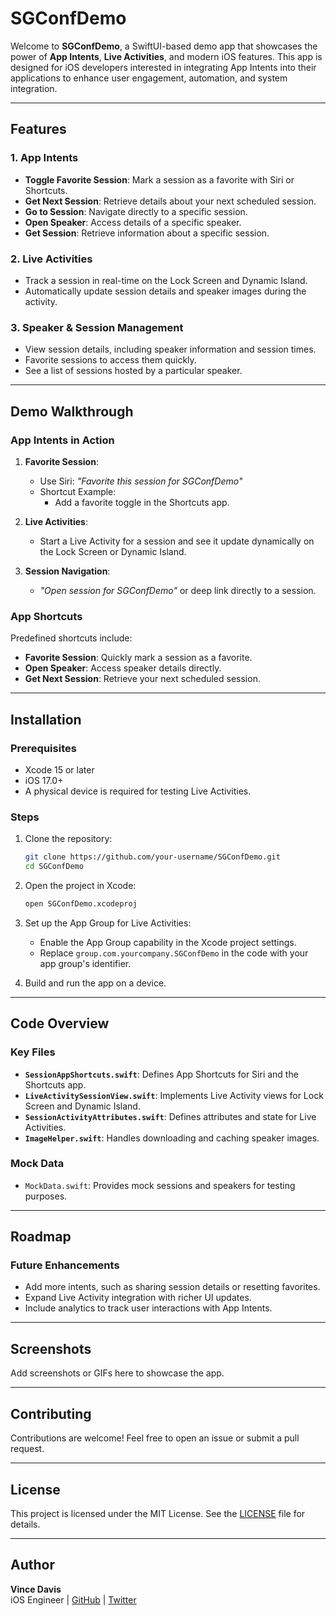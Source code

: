 
# SGConfDemo

Welcome to **SGConfDemo**, a SwiftUI-based demo app that showcases the power of **App Intents**, **Live Activities**, and modern iOS features. This app is designed for iOS developers interested in integrating App Intents into their applications to enhance user engagement, automation, and system integration.

---

## Features

### 1. **App Intents**
- **Toggle Favorite Session**: Mark a session as a favorite with Siri or Shortcuts.
- **Get Next Session**: Retrieve details about your next scheduled session.
- **Go to Session**: Navigate directly to a specific session.
- **Open Speaker**: Access details of a specific speaker.
- **Get Session**: Retrieve information about a specific session.

### 2. **Live Activities**
- Track a session in real-time on the Lock Screen and Dynamic Island.
- Automatically update session details and speaker images during the activity.

### 3. **Speaker & Session Management**
- View session details, including speaker information and session times.
- Favorite sessions to access them quickly.
- See a list of sessions hosted by a particular speaker.

---

## Demo Walkthrough

### App Intents in Action
1. **Favorite Session**:
   - Use Siri: _"Favorite this session for SGConfDemo"_
   - Shortcut Example:
     - Add a favorite toggle in the Shortcuts app.

2. **Live Activities**:
   - Start a Live Activity for a session and see it update dynamically on the Lock Screen or Dynamic Island.

3. **Session Navigation**:
   - _"Open session for SGConfDemo"_ or deep link directly to a session.

### App Shortcuts
Predefined shortcuts include:
- **Favorite Session**: Quickly mark a session as a favorite.
- **Open Speaker**: Access speaker details directly.
- **Get Next Session**: Retrieve your next scheduled session.

---

## Installation

### Prerequisites
- Xcode 15 or later
- iOS 17.0+
- A physical device is required for testing Live Activities.

### Steps
1. Clone the repository:
   ```bash
   git clone https://github.com/your-username/SGConfDemo.git
   cd SGConfDemo
   ```
2. Open the project in Xcode:
   ```bash
   open SGConfDemo.xcodeproj
   ```
3. Set up the App Group for Live Activities:
   - Enable the App Group capability in the Xcode project settings.
   - Replace `group.com.yourcompany.SGConfDemo` in the code with your app group's identifier.

4. Build and run the app on a device.

---

## Code Overview

### Key Files
- **`SessionAppShortcuts.swift`**: Defines App Shortcuts for Siri and the Shortcuts app.
- **`LiveActivitySessionView.swift`**: Implements Live Activity views for Lock Screen and Dynamic Island.
- **`SessionActivityAttributes.swift`**: Defines attributes and state for Live Activities.
- **`ImageHelper.swift`**: Handles downloading and caching speaker images.

### Mock Data
- `MockData.swift`: Provides mock sessions and speakers for testing purposes.

---

## Roadmap

### Future Enhancements
- Add more intents, such as sharing session details or resetting favorites.
- Expand Live Activity integration with richer UI updates.
- Include analytics to track user interactions with App Intents.

---

## Screenshots
Add screenshots or GIFs here to showcase the app.

---

## Contributing

Contributions are welcome! Feel free to open an issue or submit a pull request.

---

## License

This project is licensed under the MIT License. See the [LICENSE](LICENSE) file for details.

---

## Author

**Vince Davis**  
iOS Engineer | [GitHub](https://github.com/your-username) | [Twitter](https://twitter.com/your-handle)
